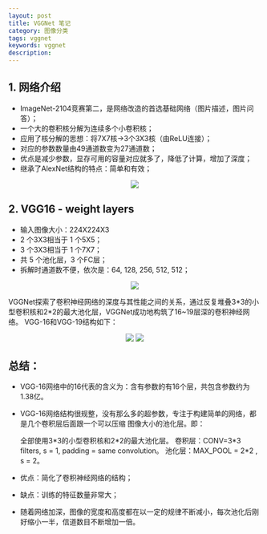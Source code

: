 ```yaml
---
layout: post
title: VGGNet 笔记
category: 图像分类
tags: vggnet
keywords: vggnet
description:
---
```


## 1. 网络介绍

* ImageNet-2104竞赛第二，是网络改造的首选基础网络（图片描述，图片问答）；
* 一个大的卷积核分解为连续多个小卷积核；
* 应用了核分解的思想：将7X7核->3个3X3核（由ReLU连接）；
* 对应的参数数量由49通道数变为27通道数；
* 优点是减少参数，显存可用的容量对应就多了，降低了计算，增加了深度；
* 继承了AlexNet结构的特点：简单和有效；

<center>

<img src="https://raw.githubusercontent.com/chiemon/chiemon.github.io/master/img/VGG/1.png">

</center>

## 2. VGG16 - weight layers

- 输入图像大小：224X224X3
- 2 个3X3相当于 1 个5X5；
- 3 个3X3相当于 1 个7X7；
- 共 5 个池化层，3 个FC层；
- 拆解时通道数不便，依次是：64, 128, 256, 512, 512；

<center>

<img src="https://raw.githubusercontent.com/chiemon/chiemon.github.io/master/img/VGG/2.png">

</center>

VGGNet探索了卷积神经网络的深度与其性能之间的关系，通过反复堆叠3\*3的小型卷积核和2\*2的最大池化层，VGGNet成功地构筑了16~19层深的卷积神经网络。
VGG-16和VGG-19结构如下：

<center>

<img src="https://raw.githubusercontent.com/chiemon/chiemon.github.io/master/img/VGG/3.png">

<img src="https://raw.githubusercontent.com/chiemon/chiemon.github.io/master/img/VGG/4.png">

</center>

## 总结：
- VGG-16网络中的16代表的含义为：含有参数的有16个层，共包含参数约为1.38亿。

- VGG-16网络结构很规整，没有那么多的超参数，专注于构建简单的网络，都是几个卷积层后面跟一个可以压缩 图像大小的池化层。即：

    全部使用3\*3的小型卷积核和2\*2的最大池化层。
    卷积层：CONV=3*3 filters, s = 1, padding = same convolution。
    池化层：MAX_POOL = 2\*2 , s = 2。

- 优点：简化了卷积神经网络的结构；

- 缺点：训练的特征数量非常大；

- 随着网络加深，图像的宽度和高度都在以一定的规律不断减小，每次池化后刚好缩小一半，信道数目不断增加一倍。